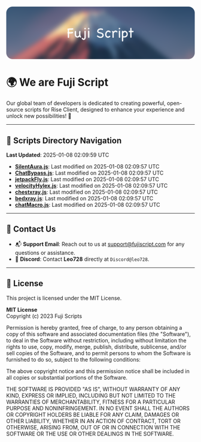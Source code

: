 ![Banner](.github/b.webp)

# 🌍 **We are Fuji Script**

Our global team of developers is dedicated to creating powerful, open-source scripts for Rise Client, designed to enhance your experience and unlock new possibilities! 🌟

---
<!-- SCRIPTS_NAVIGATION_START -->
## 📂 **Scripts Directory Navigation**

**Last Updated**: 2025-01-08 02:09:59 UTC

- **[SilentAura.js](scripts/SilentAura.js)**: Last modified on 2025-01-08 02:09:57 UTC
- **[ChatBypass.js](scripts/ChatBypass.js)**: Last modified on 2025-01-08 02:09:57 UTC
- **[jetpackFly.js](scripts/jetpackFly.js)**: Last modified on 2025-01-08 02:09:57 UTC
- **[velocityHylex.js](scripts/velocityHylex.js)**: Last modified on 2025-01-08 02:09:57 UTC
- **[chestxray.js](scripts/chestxray.js)**: Last modified on 2025-01-08 02:09:57 UTC
- **[bedxray.js](scripts/bedxray.js)**: Last modified on 2025-01-08 02:09:57 UTC
- **[chatMacro.js](scripts/chatMacro.js)**: Last modified on 2025-01-08 02:09:57 UTC

<!-- SCRIPTS_NAVIGATION_END -->

---

## 💬 **Contact Us**  
- 📬 **Support Email**: Reach out to us at [support@fujiscript.com](mailto:support@fujiscript.com) for any questions or assistance.  
- 💬 **Discord**: Contact **Leo728** directly at `Discord@leo728`.

---

## 📜 **License**

This project is licensed under the MIT License.  

**MIT License**  
Copyright (c) 2023 Fuji Scripts  

Permission is hereby granted, free of charge, to any person obtaining a copy of this software and associated documentation files (the "Software"), to deal in the Software without restriction, including without limitation the rights to use, copy, modify, merge, publish, distribute, sublicense, and/or sell copies of the Software, and to permit persons to whom the Software is furnished to do so, subject to the following conditions:  

The above copyright notice and this permission notice shall be included in all copies or substantial portions of the Software.  

THE SOFTWARE IS PROVIDED "AS IS", WITHOUT WARRANTY OF ANY KIND, EXPRESS OR IMPLIED, INCLUDING BUT NOT LIMITED TO THE WARRANTIES OF MERCHANTABILITY, FITNESS FOR A PARTICULAR PURPOSE AND NONINFRINGEMENT. IN NO EVENT SHALL THE AUTHORS OR COPYRIGHT HOLDERS BE LIABLE FOR ANY CLAIM, DAMAGES OR OTHER LIABILITY, WHETHER IN AN ACTION OF CONTRACT, TORT OR OTHERWISE, ARISING FROM, OUT OF OR IN CONNECTION WITH THE SOFTWARE OR THE USE OR OTHER DEALINGS IN THE SOFTWARE.  
